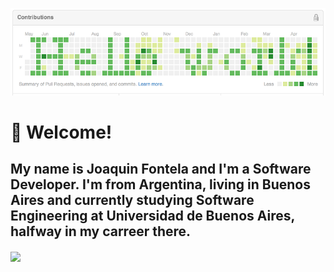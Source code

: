 [![Header](header.png "Header")]()

# 👋 Welcome! 
## My name is Joaquin Fontela and I'm a Software Developer. I'm from Argentina, living in Buenos Aires and currently studying Software Engineering at Universidad de Buenos Aires, halfway in my carreer there. 

<img align="center" src="https://github-readme-stats.vercel.app/api/?username=joaquinfontela" />
